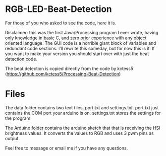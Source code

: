 # RGB-LED-Beat-Detection

For those of you who asked to see the code, here it is.

Disclaimer: this was the first Java/Processing program I ever wrote, having only knowledge in basic C, and zero prior experience with any object oriented language. The GUI code is a horrible giant block of variables and redundant code sections.
I'll rewrite this someday, but for now this is it.
If you want to make your version you should start over with just the beat detection
code.

The beat detection is copied directly from the code
by kctess5 (https://github.com/kctess5/Processing-Beat-Detection)

# Files
The data folder contains two text files, port.txt and settings.txt.
port.txt just contains the COM port your arduino is on.
settings.txt stores the settings for the program.

The Arduino folder contains the arduino sketch that that is receiving the HSI brightness values.
It converts the values to RGB and uses 3 pwm pins as output. 

Feel free to message or email me if you have any questions.

